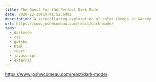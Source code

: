 ```yaml
---
title: The Quest for the Perfect Dark Mode
date: 2020-12-10T14:41:52.609Z
description: A scintillating exploration of color themes in Gatsby
url: https://www.joshwcomeau.com/react/dark-mode/
tags:
  - darkmode
  - css
  - gatsby
  - html
  - react
  - javascript
  - external
---
```

<https://www.joshwcomeau.com/react/dark-mode/>